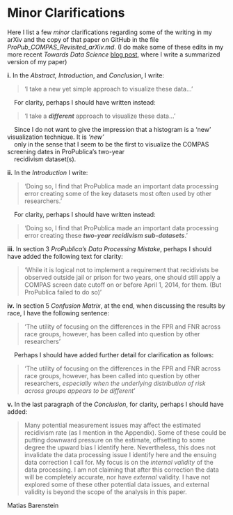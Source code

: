 Minor Clarifications
================



<!-- author: "Matias Barenstein" -->

<!-- date: "August 13, 2019" -->

Here I list a few *minor* clarifications regarding some of the writing
in my arXiv and the copy of that paper on GitHub in the file
*ProPub\_COMPAS\_Revisited\_arXiv.md*. (I do make some of these edits in
my more recent *Towards Data Science* [blog
post](https://towardsdatascience.com/the-data-processing-error-in-one-of-the-most-prominent-fair-machine-learning-datasets-4fa205daa3c4?source=friends_link&sk=258477f738e83d46808bc9bb9d34591b),
where I write a summarized version of my paper)

**i.** In the *Abstract, Introduction*, and *Conclusion*, I write:

> ‘I take a new yet simple approach to visualize these data…’

    For clarity, perhaps I should have written instead:

> ‘I take a ***different*** approach to visualize these data…’

    Since I do not want to give the impression that a histogram is a
‘new’ visualization technique. It is *‘new’*  
    only in the sense that I seem to be the first to visualize the
COMPAS screening dates in ProPublica’s two-year  
    recidivism dataset(s).

**ii.** In the *Introduction* I write:

> ‘Doing so, I find that ProPublica made an important data processing
> error creating some of the key datasets most often used by other
> researchers.’

    For clarity, perhaps I should have written instead:

> ‘Doing so, I find that ProPublica made an important data processing
> error creating these ***two-year recidivism sub-datasets***.’

**iii.** In section 3 *ProPublica’s Data Processing Mistake*, perhaps I
should have added the following text for clarity:

> ‘While it is logical not to implement a requirement that recidivists
> be observed outside jail or prison for two years, one should still
> apply a COMPAS screen date cutoff on or before April 1, 2014, for
> them. (But ProPublica failed to do so)’

**iv.** In section 5 *Confusion Matrix*, at the end, when discussing the
results by race, I have the following sentence:

> ‘The utility of focusing on the differences in the FPR and FNR across
> race groups, however, has been called into question by other
> researchers’

    Perhaps I should have added further detail for clarification as
follows:

> ‘The utility of focusing on the differences in the FPR and FNR across
> race groups, however, has been called into question by other
> researchers, *especially when the underlying distribution of risk
> across groups appears to be different*’

**v.** In the last paragraph of the *Conclusion*, for clarity, perhaps I
should have added:

> Many potential measurement issues may affect the estimated recidivism
> rate (as I mention in the Appendix). Some of these could be putting
> downward pressure on the estimate, offsetting to some degree the
> upward bias I identify here. Nevertheless, this does not invalidate
> the data processing issue I identify here and the ensuing data
> correction I call for. My focus is on the *internal validity* of the
> data processing. I am not claiming that after this correction the data
> will be completely accurate, nor have *external* validity. I have not
> explored some of these other potential data issues, and external
> validity is beyond the scope of the analysis in this paper.

Matias Barenstein
